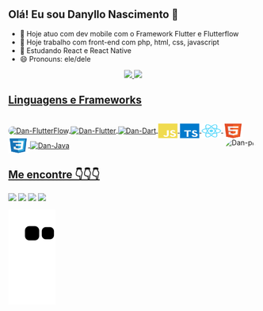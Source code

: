 ## Olá! Eu sou Danyllo Nascimento 👋

- 🔭 Hoje atuo com dev mobile com o Framework Flutter e Flutterflow
- 🔭 Hoje trabalho com front-end com php, html, css, javascript
- 🌱 Estudando React e React Native
- 😄 Pronouns: ele/dele

<div align="center">
  <a href="https://github.com/danyllonascimento">
  <img height="180em" src="https://github-readme-stats.vercel.app/api?username=danyllonascimento&show_icons=true&theme=dark&include_all_commits=true&count_private=true"/>
  <img height="180em" src="https://github-readme-stats.vercel.app/api/top-langs/?username=danyllonascimento&layout=compact&langs_count=7&theme=dark"/>
</div>
  
  
  
<label>
  <h2>Linguagens e Frameworks</h2>
</label>  
<div style="display: inline_block"><br>
    <img align="center" alt="Dan-FlutterFlow" style="border-radius: 100px;" height="40" width="40" src="https://avatars.githubusercontent.com/u/74943865?s=200&v=4">
  <img align="center" alt="Dan-Flutter" height="30" width="40" src="https://cdn.jsdelivr.net/gh/devicons/devicon/icons/flutter/flutter-original.svg">
  <img align="center" alt="Dan-Dart" height="30" width="40" src="https://cdn.jsdelivr.net/gh/devicons/devicon/icons/dart/dart-original.svg">
  <img align="center" alt="Dan-Js" height="30" width="40" src="https://raw.githubusercontent.com/devicons/devicon/master/icons/javascript/javascript-plain.svg">
  <img align="center" alt="Dan-Ts" height="30" width="40" src="https://raw.githubusercontent.com/devicons/devicon/master/icons/typescript/typescript-plain.svg">
  <img align="center" alt="Dan-React" height="30" width="40" src="https://raw.githubusercontent.com/devicons/devicon/master/icons/react/react-original.svg">
  <img align="center" alt="Dan-HTML" height="30" width="40" src="https://raw.githubusercontent.com/devicons/devicon/master/icons/html5/html5-original.svg">
  <img align="center" alt="Dan-CSS" height="30" width="40" src="https://raw.githubusercontent.com/devicons/devicon/master/icons/css3/css3-original.svg">
  <img align="center" alt="Dan-Java" height="30" width="40" src="https://cdn.jsdelivr.net/gh/devicons/devicon/icons/java/java-original.svg">
  <img align="right" alt="Dan-pic" height="100" style="border-radius:2rem;" src="https://github.com/DanylloNascimento.png">
</div>
  
  ##
 
<label>
  <h2>Me encontre 👇👇👇</h2>
</label>  
<div>
     <a href="https://www.linkedin.com/in/danyllo-nascimento-dev/" target="_blank"><img src="https://img.shields.io/badge/-LinkedIn-%230077B5?style=for-the-badge&logo=linkedin&logoColor=white" target="_blank"></a> 
  <a href="https://api.whatsapp.com/send?phone=5588993586457" target="_blank"><img src="https://img.shields.io/badge/WhatsApp-25D366?style=for-the-badge&logo=whatsapp&logoColor=white" target="_blank"></a>
  <a href="https://www.instagram.com/danyllo_nasciment0/" target="_blank"><img src="https://img.shields.io/badge/-Instagram-%23E4405F?style=for-the-badge&logo=instagram&logoColor=white" target="_blank"></a>
  <a href = "mailto:pdanyllo.dev@gmail.com"><img src="https://img.shields.io/badge/-Gmail-%23333?style=for-the-badge&logo=gmail&logoColor=white" target="_blank"></a>

 
  ![Snake animation](https://github.com/rafaballerini/rafaballerini/blob/output/github-contribution-grid-snake.svg)
 
</div>
